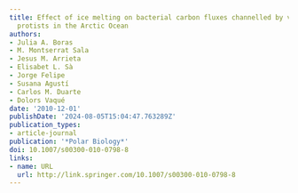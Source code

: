 ```yaml
---
title: Effect of ice melting on bacterial carbon fluxes channelled by viruses and
  protists in the Arctic Ocean
authors:
- Julia A. Boras
- M. Montserrat Sala
- Jesus M. Arrieta
- Elisabet L. Sà
- Jorge Felipe
- Susana Agustí
- Carlos M. Duarte
- Dolors Vaqué
date: '2010-12-01'
publishDate: '2024-08-05T15:04:47.763289Z'
publication_types:
- article-journal
publication: '*Polar Biology*'
doi: 10.1007/s00300-010-0798-8
links:
- name: URL
  url: http://link.springer.com/10.1007/s00300-010-0798-8
---
```


